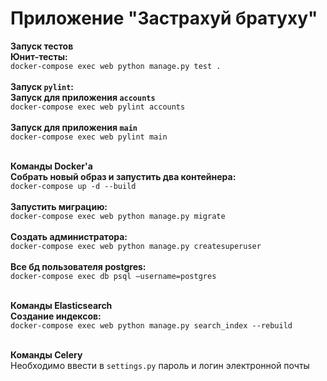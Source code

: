 # Приложение "Застрахуй братуху"

<b>Запуск тестов</b><br>
<b>Юнит-тесты:</b><br>
`docker-compose exec web python manage.py test .`<br><br>
<b>Запуск `pylint`:</b><br>
<b>Запуск для приложения `accounts`</b><br>
`docker-compose exec web pylint accounts`<br><br>
<b>Запуск для приложения `main`</b><br>
`docker-compose exec web pylint main`<br><br>

<b>Команды Docker'а</b><br>
<b>Собрать новый образ и запустить два контейнера:</b><br>
`docker-compose up -d --build`<br><br>
<b>Запустить миграцию:</b><br>
`docker-compose exec web python manage.py migrate`<br><br>
<b>Создать администратора:</b><br>
`docker-compose exec web python manage.py createsuperuser`<br><br>
<b>Все бд пользователя postgres:</b><br>
`docker-compose exec db psql —username=postgres`<br><br>

<b>Команды Elasticsearch</b><br>
<b>Создание индексов:</b><br>
`docker-compose exec web python manage.py search_index --rebuild`<br><br>

<b>Команды Celery</b><br>
Необходимо ввести в `settings.py` пароль и логин электронной почты